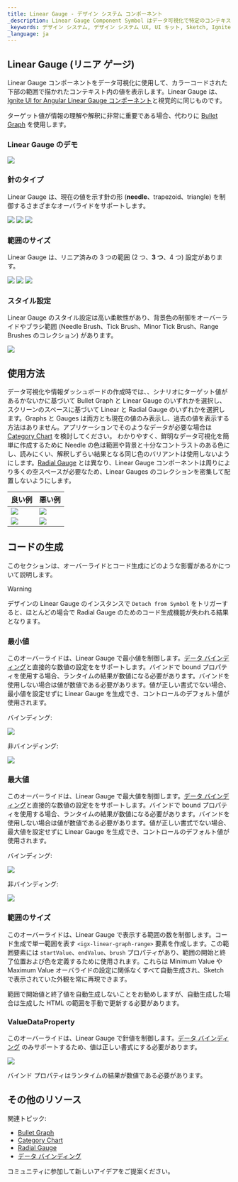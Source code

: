 ```yaml
---
title: Linear Gauge - デザイン システム コンポーネント
_description: Linear Gauge Component Symbol はデータ可視化で特定のコンテキストの値を表示します。
_keywords: デザイン システム, デザイン システム UX, UI キット, Sketch, Ignite UI for Angular, Sketch to Angular, Angular, Angular デザイン システム, Sketch からコードをエクスポート, Angular 用のデザイン キット, Sketch HTML, Sketch to HTML, Sketch UI キット
_language: ja
---
```


## Linear Gauge (リニア ゲージ)

Linear Gauge コンポーネントをデータ可視化に使用して、カラーコードされた下部の範囲で描かれたコンテキスト内の値を表示します。Linear Gauge は、[Ignite UI for Angular Linear Gauge コンポーネント](https://jp.infragistics.com/products/ignite-ui-angular/angular/components/linear-gauge.html)と視覚的に同じものです。

ターゲット値が情報の理解や解釈に非常に重要である場合、代わりに [Bullet Graph](bullet-graph.md) を使用します。

### Linear Gauge のデモ

<img class="responsive-img" src="../images/linear_gauge_three_ranges.png" srcset="../images/linear_gauge_three_ranges@2x.png 2x" />

### 針のタイプ

Linear Gauge は、現在の値を示す針の形 (**needle**、trapezoid、triangle) を制御するさまざまなオーバライドをサポートします。

<img class="responsive-img" src="../images/linear_gauge_three_ranges.png" srcset="../images/linear_gauge_three_ranges@2x.png 2x" />
<img class="responsive-img" src="../images/linear_gauge_trapezoid.png" srcset="../images/linear_gauge_trapezoid@2x.png 2x" />
<img class="responsive-img" src="../images/linear_gauge_triangle.png" srcset="../images/linear_gauge_triangle@2x.png 2x" />

### 範囲のサイズ

Linear Gauge は、リニア済みの 3 つの範囲 (2 つ、**3 つ**、4 つ) 設定があります。

<img class="responsive-img" src="../images/linear_gauge_two_ranges.png" srcset="../images/linear_gauge_two_ranges@2x.png 2x" />
<img class="responsive-img" src="../images/linear_gauge_three_ranges.png" srcset="../images/linear_gauge_three_ranges@2x.png 2x" />
<img class="responsive-img" src="../images/linear_gauge_four_ranges.png" srcset="../images/linear_gauge_four_ranges@2x.png 2x" />

### スタイル設定

Linear Gauge のスタイル設定は高い柔軟性があり、背景色の制御をオーバーライドやブラシ範囲 (Needle Brush、Tick Brush、Minor Tick Brush、Range Brushes のコレクション) があります。

<img class="responsive-img" src="../images/linear_gauge_styling.png" srcset="../images/linear_gauge_styling@2x.png 2x" />

## 使用方法

データ可視化や情報ダッシュボードの作成時では、、シナリオにターゲット値があるかないかに基づいて Bullet Graph と Linear Gauge のいずれかを選択し、スクリーンのスペースに基づいて Linear と Radial Gauge のいずれかを選択します。Graphs と Gauges は両方とも現在の値のみ表示し、過去の値を表示する方法はありません。アプリケーションでそのようなデータが必要な場合は [Category Chart](chart-category.md) を検討してください。
わかりやすく、鮮明なデータ可視化を簡単に作成するために Needle の色は範囲や背景と十分なコントラストのある色にし、読みにくい、解釈しずらい結果となる同じ色のバリアントは使用しないようにします。[Radial Gauge](radial-gauge.md) とは異なり、Linear Gauge コンポーネントは周りにより多くの空スペースが必要なため、Linear Gauges のコレクションを密集して配置しないようにします。

| 良い例                                                                                         |悪い例                                                                                          |
| ------------------------------------------------------------------------------------------ | ---------------------------------------------------------------------------------------------- |
| <img class="responsive-img" src="../images/linear_gauge_do1.png" srcset="../images/linear_gauge_do1@2x.png 2x" />|<img class="responsive-img" src="../images/linear_gauge_dont1.png" srcset="../images/linear_gauge_dont1@2x.png 2x" /> |
| <img class="responsive-img" src="../images/linear_gauge_do2.png" srcset="../images/linear_gauge_do2@2x.png 2x" />|<img class="responsive-img" src="../images/linear_gauge_dont2.png" srcset="../images/linear_gauge_dont2@2x.png 2x" /> |

## コードの生成

このセクションは、オーバーライドとコード生成にどのような影響があるかについて説明します。

> [!WARNING]
> デザインの  Linear Gauge のインスタンスで `Detach from Symbol` をトリガーすると、ほとんどの場合で Radial Gauge のためのコード生成機能が失われる結果となります。

### 最小値

このオーバーライドは、Linear Gauge で最小値を制御します。[データ バインディング](../codegen/data-binding.md)と直接的な数値の設定ををサポートします。バインドで bound プロパティを使用する場合、ランタイムの結果が数値になる必要があります。バインドを使用しない場合は値が数値である必要があります。値が正しい書式でない場合、最小値を設定せずに Linear Gauge を生成でき、コントロールのデフォルト値が使用されます。

バインディング:

<img class="responsive-img" src="../images/linear_gauge_bind_min.png"/>

非バインディング:

<img class="responsive-img" src="../images/linear_gauge_nobind_min.png"/>

### 最大値

このオーバーライドは、Linear Gauge で最大値を制御します。[データ バインディング](../codegen/data-binding.md)と直接的な数値の設定ををサポートします。バインドで bound プロパティを使用する場合、ランタイムの結果が数値になる必要があります。バインドを使用しない場合は値が数値である必要があります。値が正しい書式でない場合、最大値を設定せずに Linear Gauge を生成でき、コントロールのデフォルト値が使用されます。

バインディング:

<img class="responsive-img" src="../images/linear_gauge_bind_max.png"/>

非バインディング:

<img class="responsive-img" src="../images/linear_gauge_nobind_max.png"/>

### 範囲のサイズ

このオーバーライドは、Linear Gauge で表示する範囲の数を制御します。コード生成で単一範囲を表す `<igx-linear-graph-range>` 要素を作成します。この範囲要素には `startValue`、`endValue`、`brush` プロパティがあり、範囲の開始と終了位置および色を定義するために使用されます。これらは Minimum Value や Maximum Value オーバライドの設定に関係なくすべて自動生成され、Sketch で表示されていた外観を常に再現できます。

範囲で開始値と終了値を自動生成しないことをお勧めしますが、自動生成した場合は生成した HTML の範囲を手動で更新する必要があります。

### ValueDataProperty

このオーバーライドは、Linear Gauge で針値を制御します。[データ バインディング](../codegen/data-binding.md) のみサポートするため、値は正しい書式にする必要があります。

<img class="responsive-img" src="../images/linear_gauge_valueprop.png"/>

バインド プロパティはランタイムの結果が数値である必要があります。

## その他のリソース

関連トピック:

- [Bullet Graph](bullet-graph.md)
- [Category Chart](chart-category.md)
- [Radial Gauge](radial-gauge.md)
- [データ バインディング](../codegen/data-binding.md)
  <div class="divider--half"></div>

コミュニティに参加して新しいアイデアをご提案ください。


